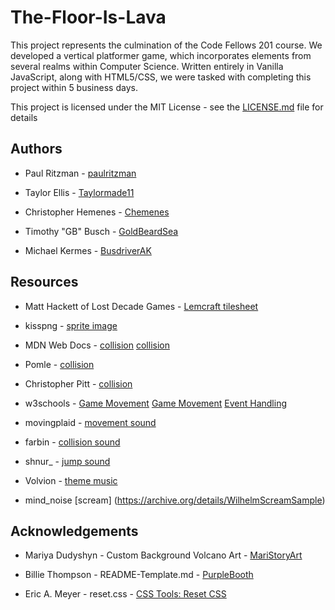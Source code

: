 # The-Floor-Is-Lava

This project represents the culmination of the Code Fellows 201 course. We developed a vertical platformer game, which incorporates elements from several realms within Computer Science. Written entirely in Vanilla JavaScript, along with HTML5/CSS, we were tasked with completing this project within 5 business days.

This project is licensed under the MIT License - see the [LICENSE.md](https://github.com/paulritzman/about-me/blob/master/LICENSE) file for details

## Authors

* Paul Ritzman - [paulritzman](https://github.com/paulritzman)

* Taylor Ellis - [Taylormade11](https://github.com/Taylormade11)

* Christopher Hemenes - [Chemenes](https://github.com/Chemenes)

* Timothy "GB" Busch - [GoldBeardSea](https://github.com/GoldBeardSea)

* Michael Kermes - [BusdriverAK](https://github.com/BusdriverAK)

## Resources

* Matt Hackett of Lost Decade Games - [Lemcraft tilesheet](https://opengameart.org/content/lemcraft)

* kisspng - [sprite image](https://www.kisspng.com/png-art-tiny-pirates-animation-game-sprite-games-1000719/)

* MDN Web Docs - [collision](https://developer.mozilla.org/en-US/docs/Games/Tutorials/2D_Breakout_game_pure_JavaScript/Collision_detection)
[collision](https://developer.mozilla.org/en-US/docs/Games/Techniques/2D_collision_detection)

* Pomle - [collision](https://github.com/pomle/aabb-collision/blob/master/main.js)

* Christopher Pitt - [collision](https://codepen.io/assertchris/pen/qaokJj?editors=0010)

* w3schools - [Game Movement](https://www.w3schools.com/graphics/game_movement.asp) [Game Movement](https://www.w3schools.com/graphics/tryit.asp?filename=trygame_movement_keyboard) [Event Handling](https://www.w3schools.com/jsref/event_onkeypress.asp)

* movingplaid - [movement sound](https://freesound.org/people/movingplaid/sounds/76190/)

* farbin - [collision sound](https://freesound.org/people/farbin/sounds/36790/)

* shnur_ - [jump sound](https://freesound.org/people/shnur_/sounds/336928/)

* Volvion - [theme music](https://freesound.org/people/Volvion/sounds/265308/)

* mind_noise [scream]
(https://archive.org/details/WilhelmScreamSample)

## Acknowledgements

* Mariya Dudyshyn - Custom Background Volcano Art - [MariStoryArt](http://www.maristoryart.com/)

* Billie Thompson - README-Template.md - [PurpleBooth](https://gist.github.com/PurpleBooth/109311bb0361f32d87a2)

* Eric A. Meyer - reset.css - [CSS Tools: Reset CSS](https://meyerweb.com/eric/tools/css/reset/)